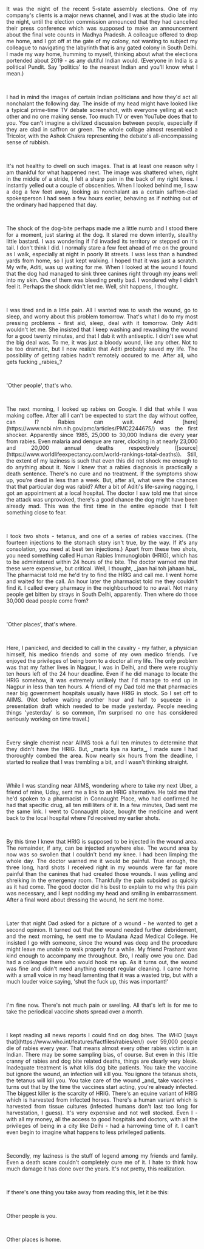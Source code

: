 <div style="text-align: justify">

<p>It was the night of the recent 5-state assembly elections. One of my company's
clients is a major news channel, and I was at the studio late into the night,
until the election commission announced that they had cancelled their press
conference which was supposed to make an announcement about the final vote
counts in Madhya Pradesh. A colleague offered to drop me home, and I got off at
the gate of my colony, not wanting to subject my colleague to navigating the
labyrinth that is any gated colony in South Delhi. I made my way home, humming
to myself, thinking about what the elections portended about 2019 - as any
dutiful Indian would. (Everyone in India is a political Pundit. Say 'politics'
to the nearest Indian and you'll know what I mean.)</p>
<br>
<p>I had in mind the images of certain Indian politicians and how they'd act all
nonchalant the following day. The inside of my head might have looked like a
typical prime-time TV debate screenshot, with everyone yelling at each other
and no one making sense. Too much TV or even YouTube does that to you. You
can't imagine a civilized discussion between people, especially if they are
clad in saffron or green. The whole collage almost resembled a Tricolor, with
the Ashok Chakra representing the debate's all-encompassing sense of rubbish.</p>
<br>
<p>It's not healthy to dwell on such images. That is at least one reason why I am
thankful for what happened next. The image was shattered when, right in the middle of a stride, I felt a
sharp pain in the back of my right knee. I instantly yelled out a couple of
obscenities. When I looked behind me, I saw a dog a few feet away, looking as
nonchalant as a certain saffron-clad spokesperson I had seen a few hours
earlier, behaving as if nothing out of the ordinary had happened that day.</p>
<br>
<p>The shock of the dog-bite perhaps made me a little numb and I stood there
for a moment, just staring at the dog. It stared me down intently, stealthy
little bastard. I was wondering if I'd invaded its territory or stepped on it's
tail. I don't think I did. I normally stare a few feet ahead of me on the
ground as I walk, especially at night in poorly lit streets. I was less than a
hundred yards from home, so I just kept walking. I hoped that it was just a scratch.
My wife, Aditi, was up waiting for me.
When I looked at the wound I found that the dog had managed to sink three
canines right through my jeans well into my skin. One of them was bleeding
pretty bad. I wondered why I didn't feel it. Perhaps the shock didn't let me.
Well, shit happens, I thought.</p>
<br>
<p>I was tired and in a little pain. All I wanted was to wash the wound, go to
sleep, and worry about this problem tomorrow. That's what I do to my most
pressing problems - first aid, sleep, deal with it tomorrow. Only Aditi
wouldn't let me. She insisted that I keep washing and rewashing the wound for a
good twenty minutes, and that I dab it with antiseptic. I didn't see what the
big deal was. To me, it was just a bloody wound, like any other. Not to be too
dramatic, but I now realize that Aditi probably saved my life. The
possibility of getting rabies hadn't remotely occured to me. After all, who
gets fucking _rabies_?</p>
<br>
<p>'Other people', that's who.</p>
<br>
<p>The next morning, I looked up rabies on Google. I did that while I was making
coffee. After all I can't be expected to start the day without coffee, can I?
Rabies can wait. And [here](https://www.ncbi.nlm.nih.gov/pmc/articles/PMC2244675/)
was the first shocker. Apparently since 1985, 25,000 to 30,000 Indians die
every year from rabies. Even malaria and dengue are rarer, clocking in at
nearly 23,000 and 20,000 annual deaths respectively ([source](https://www.worldlifeexpectancy.com/world-rankings-total-deaths)).
Still, the extent of my laziness is such that even this did not shock me
enough to do anything about it. Now I knew that a rabies diagnosis is
practically a death sentence. There's no cure and no treatment. If the symptoms
show up, you're dead in less than a week. But, after all, what were the chances that that particular dog was rabid?
After a bit of Aditi's life-saving nagging, I got an appointment at a local hospital. The doctor I saw told me that since the attack was unprovoked, there's a good chance the dog might have been already mad. This was the first time in the entire episode that I felt something close to fear.</p>
<br>
<p>I took two shots - tetanus, and one of a series of rabies vaccines. (The
fourteen injections to the stomach story isn't true, by the way. If it's any
consolation, you need at best ten injections.) Apart from these two shots,
you need something called Human Rabies Immunoglobin (HRIG), which has to be administered within 24 hours of the bite. The doctor warned me that
these were expensive, but critical. Well, I thought, _jaan hai toh jahaan hai_.
The pharmacist told me he'd try to find the HRIG and call me. I went home and
waited for the call. An hour later the pharmacist told me they couldn't find
it. I called every pharmacy in the neighbourhood to no avail.
Not many people get bitten by strays in South Delhi, apparently. Then where do
those 30,000 dead people come from?</p>
<br>
<p>'Other places', that's where.</p>
<br>
<p>Here, I panicked, and decided to call in the cavalry - my father, a
physician himself, his medico friends and some of my own medico friends. I've
enjoyed the privileges of being born to a doctor all my life. The only problem
was that my father lives in Nagpur, I was in Delhi, and there were roughly ten
hours left of the 24 hour deadline. Even if he did manage to locate the HRIG
somehow, it was extremely unlikely that I'd manage to end up in Nagpur in less
than ten hours. A friend of my Dad told me that pharmacies near big government hospitals
usually have HRIG in stock. So I set off to AIIMS. (Not before waiting another
hour and half to squeeze in a presentation draft which needed to be made
yesterday. People needing things 'yesterday' is so common, I'm surprised no one
has considered seriously working on time travel.)</p>
<br>
<p>Every single chemist near AIIMS took a full ten minutes to determine that they
didn't have the HRIG. But, _marta kya na karta_, I made sure I had thoroughly
combed the area. Now nearly six hours from the deadline, I started to realize
that I was trembling a bit, and I wasn't thinking straight.</p>
<br>
<p>While I was standing near AIIMS, wondering where to take my next Uber, a friend
of mine, Uday, sent me a link to an HRIG alternative. He told me that he'd
spoken to a pharmacist in Connaught Place, who had confirmed he had that
specific drug, all ten milliliters of it. In a few minutes, Dad sent me
the same link. I went to Connaught place, bought the medicine and went back to the
local hospital where I'd received my earlier shots.</p>
<br>
<p>By this time I knew that HRIG is supposed to be injected in the wound area. The
remainder, if any, can be injected anywhere else. The wound area by now was so
swollen that I couldn't bend my knee. I had been limping the whole day. The
doctor warned me it would be painful. True enough, the three long, hard shots I
received right in my wounds were far far more painful than the canines that had
created those wounds. I was yelling and shreiking in the emergency room.
Thankfully the pain subsided as quickly as it had come. The good doctor did his
best to explain to me why this pain was necessary, and I kept nodding my head
and smiling in embarrassment. After a final word about dressing the wound, he
sent me home.</p>
<br>
<p>Later that night Dad asked for a picture of a wound - he wanted to get a second
opinion. It turned out that the wound needed further debridement, and the next
morning, he sent me to Maulana Azad Medical College. He insisted I go with someone, since the wound was deep and the procedure might leave me unable to walk properly for a while. My friend Prashant was kind enough to accompany me throughout. Bro, I really owe you one. Dad had a colleague there who
would hook me up. As it turns out, the wound was fine and didn't need
anything except regular cleaning. I came home with a small voice in my head
lamenting that it was a wasted trip, but with a much louder voice saying,
'shut the fuck up, this was important!'</p>
<br>
<p>I'm fine now. There's not much pain or swelling. All that's left is for me to
take the periodical vaccine shots spread over a month.</p>
<br>
<p>I kept reading all news reports I could find on dog bites. The WHO [says that](https://www.who.int/features/factfiles/rabies/en/)
over 59,000 people die of rabies every year. That means almost every other
rabies victim is an Indian. There may be some
sampling bias, of course. But even in this little cranny of rabies and dog bite
related deaths, things are clearly very bleak. Inadequate treatment is what kills dog
bite patients. You take the vaccine but ignore the wound, an infection will
kill you. You ignore the tetanus shots, the tetanus will kill you. You take
care of the wound _and_ take vaccines - turns out that by the time the vaccines
start acting, you're already infected. The biggest killer is the scarcity of
HRIG. There's an equine variant of HRIG which is harvested from infected
horses. There's a human variant which is harvested from tissue cultures
(infected humans don't last too long for harvestation, I guess). It's very
expensive and not well stocked. Even I - with all my money, all the access to
good hospitals and doctors, with all the privileges of being in a city like
Delhi - had a harrowing time of it. I can't even begin to imagine what happens
to less privileged patients.</p>
<br>
<p>Secondly, my laziness is the stuff of legend among my friends and family. Even
a death scare couldn't completely cure me of it. I hate to think how much
damage it has done over the years. It's not pretty, this realization.</p>
<br>
<p>If there's one thing you take away from reading this, let it be this:</p>
<br>
<p>Other people is you.</p>
<br>
<p>Other places is home.
</div>
